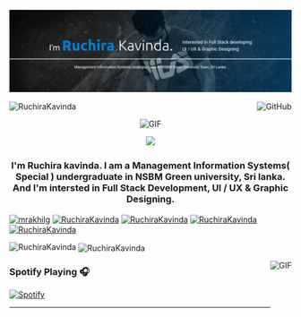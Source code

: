  ![RuchiraKavinda](my1.png)
 
 <p align="left"> <img src="https://komarev.com/ghpvc/?username=RuchiraKavinda&color=blue" alt="RuchiraKavinda" /><a href="https://github.com/RuchiraKavinda"><img align="right" alt="GitHub" src="https://img.shields.io/badge/dynamic/json?logo=github&label=GitHub+Followers&labelColor=282c34&color=181717&query=%24.data.totalSubs&url=https%3A%2F%2Fapi.spencerwoo.com%2Fsubstats%2F%3Fsource%3Dgithub%26queryKey%3DRuchiraKavinda&longCache=true"/></a> 
</p>
 
 
<p align="center"> <img  alt="GIF" height="160px" src="https://media.giphy.com/media/du3J3cXyzhj75IOgvA/giphy.gif" /></p>

<p align="center"><img src="https://github.com/vimalverma558/vimalverma558/blob/v2/img/hello.gif" width="20%"></p> 

<h3 align="center">I'm Ruchira kavinda. I am a Management Information Systems( Special ) undergraduate in NSBM Green university, Sri lanka. And I'm intersted in Full Stack Development, UI / UX & Graphic Designing.</h3>

 <p align="center">
 
<a href="https://twitter.com/" target="blank"><img align="center" src="https://cdn.jsdelivr.net/npm/simple-icons@3.0.1/icons/twitter.svg" alt="mrakhilg" height="30" width="30" /></a>
<a href="https://linkedin.com/in/akhilgkrishnan" target="blank"><img align="center" src="https://cdn.jsdelivr.net/npm/simple-icons@3.0.1/icons/linkedin.svg" alt="RuchiraKavinda" height="30" width="30" /></a>
<a href="https://fb.com/akhilgkrishnan9800" target="blank"><img align="center" src="https://cdn.jsdelivr.net/npm/simple-icons@3.0.1/icons/facebook.svg" alt="RuchiraKavinda" height="30" width="30" /></a>
<a href="https://instagram.com/akhilgkrishnan" target="blank"><img align="center" src="https://cdn.jsdelivr.net/npm/simple-icons@3.0.1/icons/instagram.svg" alt="RuchiraKavinda" height="30" width="30" /></a>
<a href="https://medium.com/@akhilgkrishnan" target="blank"><img align="center" src="https://cdn.jsdelivr.net/npm/simple-icons@3.0.1/icons/medium.svg" alt="RuchiraKavinda" height="30" width="30" /></a>
</p>


<p><img align="left" src="https://github-readme-stats.vercel.app/api/top-langs/?username=RuchiraKavinda&layout=compact&hide=html" alt="RuchiraKavinda" /></p>

<p>&nbsp;<img align="center" src="https://github-readme-stats.vercel.app/api?username=RuchiraKavinda&show_icons=true" alt="RuchiraKavinda" /></p>

<img align="right" alt="GIF" height="170px" src="https://media.giphy.com/media/J5B1Y8QZnzXXbLQIBu/giphy.gif" />

### Spotify Playing 🎧

[![Spotify](https://novatorem.bgstatic.vercel.app/api/spotify)](https://open.spotify.com/user/wgm1q8x75vlayn5du8k9vn0pu?si=632c205813e94f3e)

---
